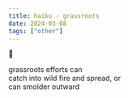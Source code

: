 ```yaml
---
title: haiku - grassroots
date: 2024-03-08
tags: ["other"]
---
```


🍂

<!-- excerpt-end -->

<!-- 
if you, like me, are learning how to haiku here are the rules

It has three lines.
It has five syllables in the first and third lines.
It has seven syllables in the second line.
Its lines don't rhyme.
It includes a kireji, or cutting word.
It includes a kigo, a seasonal reference.
 -->

<p class="text-nowrap">
grassroots efforts can<br/>
catch into wild fire and spread, or<br/>
can smolder outward<br/>
</p>